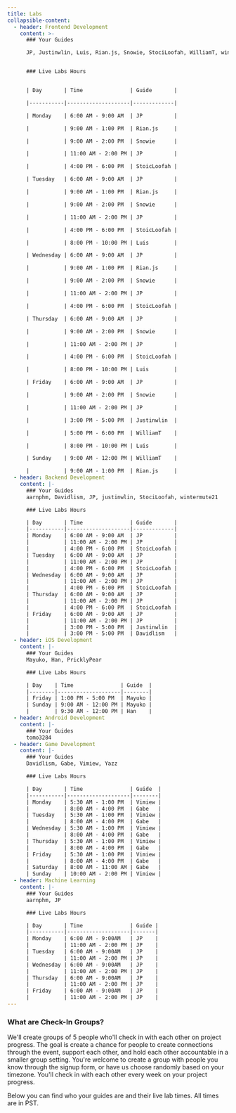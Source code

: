 ```yaml
---
title: Labs
collapsible-content:
  - header: Frontend Development
    content: >-
      ### Your Guides

      JP, Justinwlin, Luis, Rian.js, Snowie, StociLoofah, WilliamT, wintermute21, Yazz


      ### Live Labs Hours


      | Day       | Time               | Guide       |

      |-----------|--------------------|-------------|

      | Monday    | 6:00 AM - 9:00 AM  | JP          |

      |           | 9:00 AM - 1:00 PM  | Rian.js     |

      |           | 9:00 AM - 2:00 PM  | Snowie      |

      |           | 11:00 AM - 2:00 PM | JP          |

      |           | 4:00 PM - 6:00 PM  | StoicLoofah |

      | Tuesday   | 6:00 AM - 9:00 AM  | JP          |

      |           | 9:00 AM - 1:00 PM  | Rian.js     |

      |           | 9:00 AM - 2:00 PM  | Snowie      |

      |           | 11:00 AM - 2:00 PM | JP          |

      |           | 4:00 PM - 6:00 PM  | StoicLoofah |

      |           | 8:00 PM - 10:00 PM | Luis        |

      | Wednesday | 6:00 AM - 9:00 AM  | JP          |

      |           | 9:00 AM - 1:00 PM  | Rian.js     |

      |           | 9:00 AM - 2:00 PM  | Snowie      |

      |           | 11:00 AM - 2:00 PM | JP          |

      |           | 4:00 PM - 6:00 PM  | StoicLoofah |

      | Thursday  | 6:00 AM - 9:00 AM  | JP          |

      |           | 9:00 AM - 2:00 PM  | Snowie      |

      |           | 11:00 AM - 2:00 PM | JP          |

      |           | 4:00 PM - 6:00 PM  | StoicLoofah |

      |           | 8:00 PM - 10:00 PM | Luis        |

      | Friday    | 6:00 AM - 9:00 AM  | JP          |

      |           | 9:00 AM - 2:00 PM  | Snowie      |

      |           | 11:00 AM - 2:00 PM | JP          |

      |           | 3:00 PM - 5:00 PM  | Justinwlin  |

      |           | 5:00 PM - 6:00 PM  | WilliamT    |

      |           | 8:00 PM - 10:00 PM | Luis        |

      | Sunday    | 9:00 AM - 12:00 PM | WilliamT    |

      |           | 9:00 AM - 1:00 PM  | Rian.js     |
  - header: Backend Development
    content: |-
      ### Your Guides
      aarnphm, Davidlism, JP, justinwlin, StociLoofah, wintermute21

      ### Live Labs Hours

      | Day       | Time               | Guide       |
      |-----------|--------------------|-------------|
      | Monday    | 6:00 AM - 9:00 AM  | JP          |
      |           | 11:00 AM - 2:00 PM | JP          |
      |           | 4:00 PM - 6:00 PM  | StoicLoofah |
      | Tuesday   | 6:00 AM - 9:00 AM  | JP          |
      |           | 11:00 AM - 2:00 PM | JP          |
      |           | 4:00 PM - 6:00 PM  | StoicLoofah |
      | Wednesday | 6:00 AM - 9:00 AM  | JP          |
      |           | 11:00 AM - 2:00 PM | JP          |
      |           | 4:00 PM - 6:00 PM  | StoicLoofah |
      | Thursday  | 6:00 AM - 9:00 AM  | JP          |
      |           | 11:00 AM - 2:00 PM | JP          |
      |           | 4:00 PM - 6:00 PM  | StoicLoofah |
      | Friday    | 6:00 AM - 9:00 AM  | JP          |
      |           | 11:00 AM - 2:00 PM | JP          |
      |           | 3:00 PM - 5:00 PM  | Justinwlin  |
      |           | 3:00 PM - 5:00 PM  | Davidlism   |
  - header: iOS Development
    content: |-
      ### Your Guides
      Mayuko, Han, PricklyPear

      ### Live Labs Hours

      | Day    | Time               | Guide  |
      |--------|--------------------|--------|
      | Friday | 1:00 PM - 5:00 PM  | Mayuko |
      | Sunday | 9:00 AM - 12:00 PM | Mayuko |
      |        | 9:30 AM - 12:00 PM | Han    |
  - header: Android Development
    content: |-
      ### Your Guides
      tomo3284
  - header: Game Development
    content: |-
      ### Your Guides
      Davidlism, Gabe, Vimiew, Yazz

      ### Live Labs Hours

      | Day       | Time               | Guide  |
      |-----------|--------------------|--------|
      | Monday    | 5:30 AM - 1:00 PM  | Vimiew |
      |           | 8:00 AM - 4:00 PM  | Gabe   |
      | Tuesday   | 5:30 AM - 1:00 PM  | Vimiew |
      |           | 8:00 AM - 4:00 PM  | Gabe   |
      | Wednesday | 5:30 AM - 1:00 PM  | Vimiew |
      |           | 8:00 AM - 4:00 PM  | Gabe   |
      | Thursday  | 5:30 AM - 1:00 PM  | Vimiew |
      |           | 8:00 AM - 4:00 PM  | Gabe   |
      | Friday    | 5:30 AM - 1:00 PM  | Vimiew |
      |           | 8:00 AM - 4:00 PM  | Gabe   |
      | Saturday  | 8:00 AM - 11:00 AM | Gabe   |
      | Sunday    | 10:00 AM - 2:00 PM | Vimiew |
  - header: Machine Learning
    content: |-
      ### Your Guides
      aarnphm, JP

      ### Live Labs Hours

      | Day       | Time               | Guide |
      |-----------|--------------------|-------|
      | Monday    | 6:00 AM - 9:00AM   | JP    |
      |           | 11:00 AM - 2:00 PM | JP    |
      | Tuesday   | 6:00 AM - 9:00AM   | JP    |
      |           | 11:00 AM - 2:00 PM | JP    |
      | Wednesday | 6:00 AM - 9:00AM   | JP    |
      |           | 11:00 AM - 2:00 PM | JP    |
      | Thursday  | 6:00 AM - 9:00AM   | JP    |
      |           | 11:00 AM - 2:00 PM | JP    |
      | Friday    | 6:00 AM - 9:00AM   | JP    |
      |           | 11:00 AM - 2:00 PM | JP    |
---
```

### What are Check-In Groups?
We'll create groups of 5 people who'll check in with each other on project progress. The goal is create a chance for people to create connections through the event, support each other, and hold each other accountable in a smaller group setting. You're welcome to create a group with people you know through the signup form, or have us choose randomly based on your timezone. You'll check in with each other every week on your project progress.

Below you can find who your guides are and their live lab times. All times are in PST.